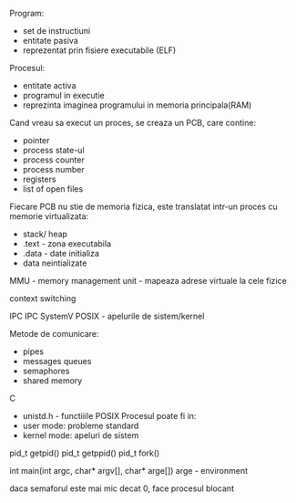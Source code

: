 Program:
- set de instructiuni 
- entitate pasiva
- reprezentat prin fisiere executabile (ELF)

Procesul:
- entitate activa
- programul in executie 
- reprezinta imaginea programului in memoria principala(RAM)

Cand vreau sa execut un proces, se creaza un PCB, care contine:
- pointer
- process state-ul
- process counter
- process number
- registers
- list of open files

Fiecare PCB nu stie de memoria fizica, este translatat intr-un proces cu memorie virtualizata:
- stack/ heap
- .text - zona executabila
- .data - date initializa
- data neintializate

MMU - memory management unit - mapeaza adrese virtuale la cele fizice

context switching

IPC
IPC SystemV
POSIX - apelurile de sistem/kernel

Metode de comunicare:
- pipes
- messages queues
- semaphores
- shared memory

C
- unistd.h - functiiile POSIX
Procesul poate fi in:
- user mode: probleme standard
- kernel mode: apeluri de sistem

pid_t getpid()
pid_t getppid()
pid_t fork()

int main(int argc, char* argv[], char* arge[])
arge - environment


daca semaforul este mai mic decat 0, face procesul blocant


